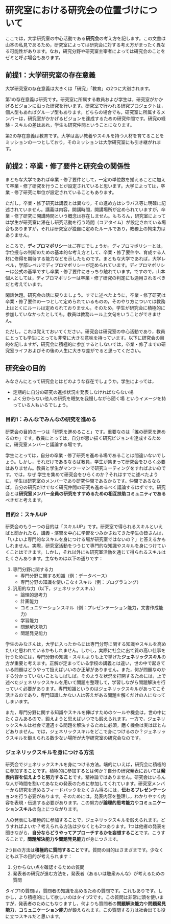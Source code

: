 # 研究室における研究会の位置づけについて
ここでは，大学研究室の中心活動である**研究会**の考え方を記します。この文書は山本の私見であるため，研究室によっては研究会に対する考え方がまったく異なる可能性があります。なお，研究分野や研究室主宰者によっては研究会のことをゼミと呼ぶ場合もあります。

## 前提1：大学研究室の存在意義
大学研究室の存在意義は大きくは「研究」「教育」の2つに大別されます。

第1の存在意義は研究です。研究室に所属する教員および学生は，研究室がかかげるビジョンに沿った研究を行います。研究室で行われる研究プロジェクトは，個人型もあればグループ型もあります。どちらの場合でも，研究室に所属するメンバーは，研究室がかかげるビジョンを達成するための研究仲間です。研究の経験・スキルの差はあれ，学生も研究仲間ということになります。

第2の存在意義は教育です。大学は高い教養やスキルを持つ人材を育てることをミッションの一つとしており，そのミッションは大学研究室にも引き継がれます。


## 前提2：卒業・修了要件と研究会の関係性
まともな大学であれば卒業・修了要件として，一定の単位数を揃えることに加えて卒業・修了研究を行うことが設定されていると思います。大学によっては，卒業・修了研究に単位が設定されていることもあります。

ただし，卒業・修了研究は講義とは異なり，その進め方はシラバス等に明確に記述されていません。講義は内容，開講時間，開講場所が定められていますが，卒業・修了研究に開講時間という概念は存在しません。もちろん，研究室によっては学生が研究室に滞在し研究活動を行う時間（コアタイム）が設定されている場合もありますが，それは研究室が独自に定めたルールであり，教務上の拘束力はありません。

ところで，**ディプロマポリシー**はご存じでしょうか。ディプロマポリシーとは，学位授与の判断のための基本的な考え方として、卒業・修了要件や、育成する人材に修得を期待する能力などを示したものです。まともな大学であれば，大学レベル，学部レベルでディプロマポリシーが定められています。ディプロマポリシーは公式の基準ですし卒業・修了要件にきっちり触れています。ですので，山本個人としては，ディプロマポリシーは卒業・修了研究の判定にも適用されるべきだと考えています。

閑話休題。研究会の話に戻りましょう。すでに述べたように，卒業・修了研究は卒業・修了要件の一つとして定められているものの，そのやり方については教務上はとくにルールは定められておりません。そのため，学生が研究会に積極的に参加していなかったとしても，教員は教務ルール上文句をいうことができません。

ただし，これは覚えておいてください。研究会は研究室の中心活動であり，教員にとっても学生にとっても非常に大きな意味を持っています。以下に研究会の目的を記しますが，研究会に積極的に参加するとしないでは，卒業・修了までの研究室ライフおよびその後の人生に大きな差がでると思ってください。


## 研究会の目的
みなさんにとって研究会とはどのような存在でしょうか。学生によっては，
* 定期的に自分の研究の進捗状況を発表しなければならない場
* よく分からない他人の研究を眠気を我慢しながら聞く場
というイメージを持っている人もいるでしょう。

### 目的1：みんなでみんなの研究を進める
研究会の目的の一つは「研究を進めること」です。重要なのは「誰の研究を進めるのか」です。教員にとっては，自分が思い描く研究ビジョンを達成するために，研究室メンバーと議論する場です。

学生にとっては，自分の卒業・修了研究を進める場であることは間違いないでしょう。しかし，それだけであるならば教員，学生が集まって研究会をひらく必要はありません。教員と学生がマンツーマンで研究ミーティングをすればよいのです。では，なぜ
学生を集めて研究会をひらくのか？それはすでに述べたように，学生は研究室のメンバーであり研究仲間であるからです。仲間であるならば，自分の研究だけでなく研究仲間の研究も進めるべく議論するはずです。研究会とは**研究室メンバー全員の研究をすすめるための相互扶助コミュニティである**べきだと考えます。

### 目的2：スキルUP
研究会のもう一つの目的は「スキルUP」です。研究室で得られるスキルといえばと聞かれたら，講義・演習を中心に学習をつみかさねてきた学生の皆さんは，「いよいよ専門的なスキルを身につける場が研究室ではないの？」と答えるかもしれません。実際，研究室活動をつうじて専門的な知識やスキルを身につけていくことはできます。しかし，それ以外にも研究室活動を通じて得られるスキルはたくさんあります。主なものは以下の通りです： 
1. 専門分野に関する力
	* 専門分野に関する知識（例：データベース）
	* 専門分野の知識を使いこなすスキル（例：プログラミング）
2. 汎用的な力（以下，ジェネリックスキル）
	* 論理的思考力
	* 計画能力
	* コミュニケーションスキル（例：プレゼンテーション能力，文書作成能力）
	* 学習能力
	* 問題解決能力
	* 問題発見能力

学生のみなさんは，大学に入ったからには専門分野に関する知識やスキルを高めたいと思われているかもしれません。しかし，実際に社会に出て質の高い仕事を行うためには，専門分野の知識・スキルよりも上で挙げた**ジェネリックスキル**の方が重要と考えます。正解が定まっている学校の講義とは違い，世の中で起きている問題はどうやって扱えばいいのか正解がありません。また，何が問題なのかすら分かっていないこともしばしば。そのような状況を打開するためには，上で述べたジェネリックスキルを用いて問題を整理して，学習しながら問題解決を行っていく必要があります。専門知識というのはジェネリックスキルがあってこそ活きるのであり，専門知識しかない人は答えがある問題を解くだけの人になってしまいます。

また，専門分野に関する知識やスキルを伸ばすためのツールや機会は，世の中にたくさんあるので，鍛えようと思えばいつでも鍛えられます。一方で，ジェネリックスキルは社会で遭遇する問題を解決するために必須，磨く機会は実はほとんどありません。では，ジェネリックスキルをどこで身につけるのか？ジェネリックスキルを鍛えられる数少ない場所が大学研究室の研究会なのです。

### ジェネリックスキルを身につける方法
研究会でジェネリックスキルを身につける方法。端的にいえば，研究会に積極的に参加することです。積極的に参加するとは何か？自分の研究発表においては**発表内容を伝えようと努力すること**です。精神論ではありません。研究会はいろんな人が時間を割いてあなたの発表のために参加してくれています。研究室メンバーから研究を進めるフィードバックをたくさん得るには，**伝わるプレゼンテーション**を行う必要があります。そのためには，発表内容を整理し，わかりやすく内容を表現・伝達する必要があります。この努力が**論理的思考能力**や**コミュニケーションスキル**の向上につながります。

人の発表にも積極的に参加することで，ジェネリックスキルを鍛えられます。どうすればよいか？考えられる方法は少なくとも2つあります。1つは他者の発表を聞きながら，**自分ならどうやってアプローチするかを妄想すること**です。こうすることで，**問題解決能力や問題発見能力**が身につきます。

2つ目の方法は**積極的に質問すること**です。質問の目的はさまざまです。少なくとも以下の目的が考えられます：
1. 分からない点を確認するための質問
2. 発表者の研究が進む方法を，発表者（あるいは聴衆みんな）が考えるための質問

タイプ1の質問は，質問者の知識を高めるための質問です。これもありです。しかし，より積極的にして欲しいのはタイプ2です。この質問は非常に頭を使いますが，発表者のためにもなりますし，何よりも質問者の**問題解決能力**や**問題発見能力**，**コミュニケーション能力**が鍛えられます。この質問する力は社会出ても役に立つスキルだと思います。
